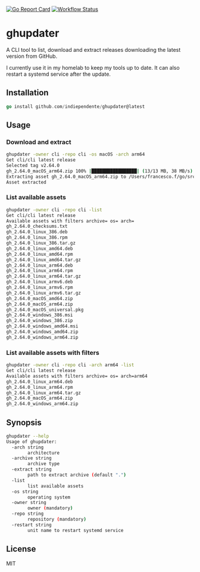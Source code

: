 [![Go Report Card](https://goreportcard.com/badge/github.com/indiependente/ghupdater)](https://goreportcard.com/report/github.com/indiependente/ghupdater)
[![Workflow Status](https://github.com/indiependente/ghupdater/workflows/lint-test/badge.svg)](https://github.com/indiependente/ghupdater/actions)

# ghupdater

A CLI tool to list, download and extract releases downloading the latest version from GitHub.

I currently use it in my homelab to keep my tools up to date. It can also restart a systemd service after the update.

## Installation

```go
go install github.com/indiependente/ghupdater@latest
```

## Usage

### Download and extract

```bash
ghupdater -owner cli -repo cli -os macOS -arch arm64
Get cli/cli latest release
Selected tag v2.64.0
gh_2.64.0_macOS_arm64.zip 100% |█████████████████| (13/13 MB, 38 MB/s)
Extracting asset gh_2.64.0_macOS_arm64.zip to /Users/francesco.f/go/src/github.com/indiependente/ghupdater/
Asset extracted
```

### List available assets

```bash
ghupdater -owner cli -repo cli -list
Get cli/cli latest release
Available assets with filters archive= os= arch=
gh_2.64.0_checksums.txt
gh_2.64.0_linux_386.deb
gh_2.64.0_linux_386.rpm
gh_2.64.0_linux_386.tar.gz
gh_2.64.0_linux_amd64.deb
gh_2.64.0_linux_amd64.rpm
gh_2.64.0_linux_amd64.tar.gz
gh_2.64.0_linux_arm64.deb
gh_2.64.0_linux_arm64.rpm
gh_2.64.0_linux_arm64.tar.gz
gh_2.64.0_linux_armv6.deb
gh_2.64.0_linux_armv6.rpm
gh_2.64.0_linux_armv6.tar.gz
gh_2.64.0_macOS_amd64.zip
gh_2.64.0_macOS_arm64.zip
gh_2.64.0_macOS_universal.pkg
gh_2.64.0_windows_386.msi
gh_2.64.0_windows_386.zip
gh_2.64.0_windows_amd64.msi
gh_2.64.0_windows_amd64.zip
gh_2.64.0_windows_arm64.zip
```

### List available assets with filters

```bash
ghupdater -owner cli -repo cli -arch arm64 -list
Get cli/cli latest release
Available assets with filters archive= os= arch=arm64
gh_2.64.0_linux_arm64.deb
gh_2.64.0_linux_arm64.rpm
gh_2.64.0_linux_arm64.tar.gz
gh_2.64.0_macOS_arm64.zip
gh_2.64.0_windows_arm64.zip
```

## Synopsis

```bash
ghupdater --help
Usage of ghupdater:
  -arch string
    	architecture
  -archive string
    	archive type
  -extract string
    	path to extract archive (default ".")
  -list
    	list available assets
  -os string
    	operating system
  -owner string
    	owner (mandatory)
  -repo string
    	repository (mandatory)
  -restart string
    	unit name to restart systemd service
```

## License

MIT
